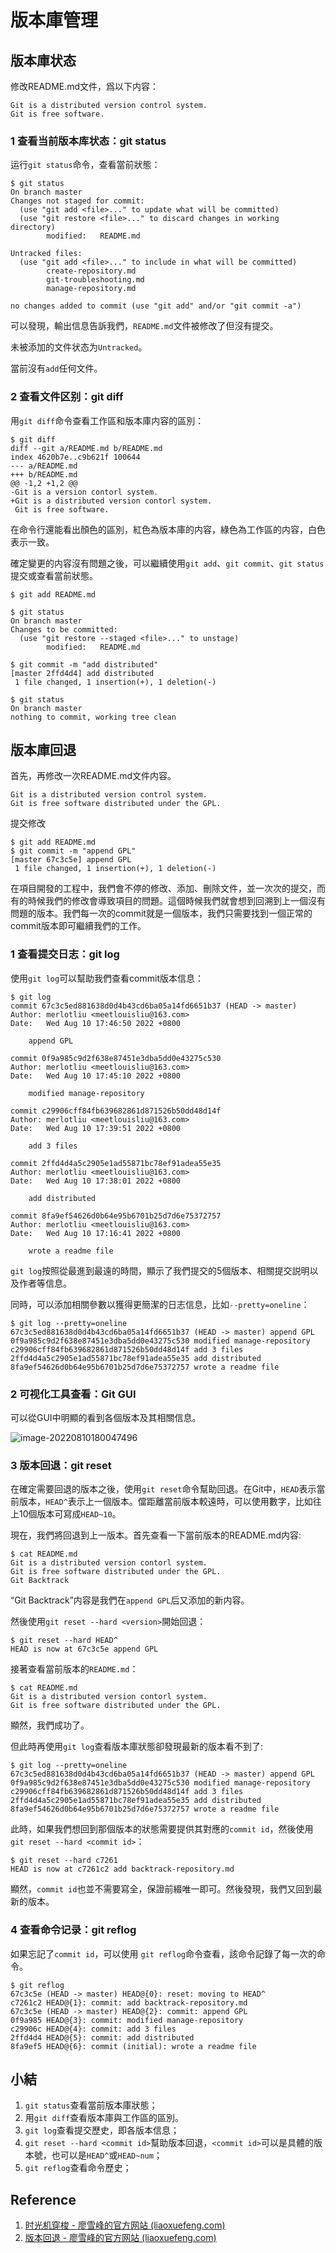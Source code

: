 # 版本庫管理

## 版本庫状态

修改README.md文件，爲以下内容：

```
Git is a distributed version control system.
Git is free software.
```

### 1 查看当前版本库状态：git status

运行`git status`命令，查看當前狀態：

```shell
$ git status
On branch master
Changes not staged for commit:
  (use "git add <file>..." to update what will be committed)
  (use "git restore <file>..." to discard changes in working directory)
        modified:   README.md

Untracked files:
  (use "git add <file>..." to include in what will be committed)
        create-repository.md
        git-troubleshooting.md
        manage-repository.md
        
no changes added to commit (use "git add" and/or "git commit -a")
```

可以發現，輸出信息告訴我們，`README.md`文件被修改了但沒有提交。

未被添加的文件状态为`Untracked`。

當前沒有`add`任何文件。

### 2 查看文件区别：git diff

用`git diff`命令查看工作區和版本庫内容的區別：

```
$ git diff
diff --git a/README.md b/README.md
index 4620b7e..c9b621f 100644
--- a/README.md
+++ b/README.md
@@ -1,2 +1,2 @@
-Git is a version contorl system.
+Git is a distributed version contorl system.
 Git is free software.
```

在命令行還能看出顏色的區別，紅色為版本庫的内容，綠色為工作區的内容，白色表示一致。

確定變更的内容沒有問題之後，可以繼續使用`git add`、`git commit`、`git status`提交或查看當前狀態。

```shell
$ git add README.md

$ git status
On branch master
Changes to be committed:
  (use "git restore --staged <file>..." to unstage)
        modified:   README.md

$ git commit -m "add distributed"
[master 2ffd4d4] add distributed
 1 file changed, 1 insertion(+), 1 deletion(-)

$ git status
On branch master
nothing to commit, working tree clean
```

## 版本庫回退

首先，再修改一次README.md文件内容。

```shell
Git is a distributed version control system.
Git is free software distributed under the GPL.
```

提交修改

```shell
$ git add README.md
$ git commit -m "append GPL"
[master 67c3c5e] append GPL
 1 file changed, 1 insertion(+), 1 deletion(-)
```

在項目開發的工程中，我們會不停的修改、添加、刪除文件，並一次次的提交，而有的時候我們的修改會導致項目的問題。這個時候我們就會想到回溯到上一個沒有問題的版本。我們每一次的commit就是一個版本，我們只需要找到一個正常的commit版本即可繼續我們的工作。

### 1 查看提交日志：git log

使用`git log`可以幫助我們查看commit版本信息：

```
$ git log
commit 67c3c5ed881638d0d4b43cd6ba05a14fd6651b37 (HEAD -> master)
Author: merlotliu <meetlouisliu@163.com>
Date:   Wed Aug 10 17:46:50 2022 +0800

    append GPL

commit 0f9a985c9d2f638e87451e3dba5dd0e43275c530
Author: merlotliu <meetlouisliu@163.com>
Date:   Wed Aug 10 17:45:10 2022 +0800

    modified manage-repository

commit c29906cff84fb639682861d871526b50dd48d14f
Author: merlotliu <meetlouisliu@163.com>
Date:   Wed Aug 10 17:39:51 2022 +0800

    add 3 files

commit 2ffd4d4a5c2905e1ad55871bc78ef91adea55e35
Author: merlotliu <meetlouisliu@163.com>
Date:   Wed Aug 10 17:38:01 2022 +0800

    add distributed

commit 8fa9ef54626d0b64e95b6701b25d7d6e75372757
Author: merlotliu <meetlouisliu@163.com>
Date:   Wed Aug 10 17:16:41 2022 +0800

    wrote a readme file
```

`git log`按照從最進到最遠的時間，顯示了我們提交的5個版本、相關提交説明以及作者等信息。

同時，可以添加相關參數以獲得更簡潔的日志信息，比如`--pretty=oneline`：

```
$ git log --pretty=oneline
67c3c5ed881638d0d4b43cd6ba05a14fd6651b37 (HEAD -> master) append GPL
0f9a985c9d2f638e87451e3dba5dd0e43275c530 modified manage-repository
c29906cff84fb639682861d871526b50dd48d14f add 3 files
2ffd4d4a5c2905e1ad55871bc78ef91adea55e35 add distributed
8fa9ef54626d0b64e95b6701b25d7d6e75372757 wrote a readme file
```

### 2 可视化工具查看：Git GUI

可以從GUI中明顯的看到各個版本及其相關信息。

![image-20220810180047496](../.gitbook/assets/backtrack-repository.assets/image-20220810180047496.png)

### 3 版本回退：git reset

在確定需要回退的版本之後，使用`git reset`命令幫助回退。在Git中，`HEAD`表示當前版本，`HEAD^`表示上一個版本。儅距離當前版本較遠時，可以使用數字，比如往上10個版本可寫成`HEAD~10`。

現在，我們將回退到上一版本。首先查看一下當前版本的README.md内容:

```
$ cat README.md
Git is a distributed version contorl system.
Git is free software distributed under the GPL.
Git Backtrack
```

“Git Backtrack”内容是我們在`append GPL`后又添加的新内容。

然後使用`git reset --hard <version>`開始回退：

```
$ git reset --hard HEAD^
HEAD is now at 67c3c5e append GPL
```

接著查看當前版本的`README.md`：

```
$ cat README.md
Git is a distributed version contorl system.
Git is free software distributed under the GPL.
```

顯然，我們成功了。

但此時再使用`git log`查看版本庫狀態卻發現最新的版本看不到了:

```
$ git log --pretty=oneline
67c3c5ed881638d0d4b43cd6ba05a14fd6651b37 (HEAD -> master) append GPL
0f9a985c9d2f638e87451e3dba5dd0e43275c530 modified manage-repository
c29906cff84fb639682861d871526b50dd48d14f add 3 files
2ffd4d4a5c2905e1ad55871bc78ef91adea55e35 add distributed
8fa9ef54626d0b64e95b6701b25d7d6e75372757 wrote a readme file
```

此時，如果我們想回到那個版本的狀態需要提供其對應的`commit id`，然後使用`git reset --hard <commit id>`：

```
$ git reset --hard c7261
HEAD is now at c7261c2 add backtrack-repository.md
```

顯然，`commit id`也並不需要寫全，保證前綴唯一即可。然後發現，我們又回到最新的版本。

### 4 查看命令记录：git reflog

如果忘記了`commit id`，可以使用 `git reflog`命令查看，該命令記錄了每一次的命令。

```
$ git reflog
67c3c5e (HEAD -> master) HEAD@{0}: reset: moving to HEAD^
c7261c2 HEAD@{1}: commit: add backtrack-repository.md
67c3c5e (HEAD -> master) HEAD@{2}: commit: append GPL
0f9a985 HEAD@{3}: commit: modified manage-repository
c29906c HEAD@{4}: commit: add 3 files
2ffd4d4 HEAD@{5}: commit: add distributed
8fa9ef5 HEAD@{6}: commit (initial): wrote a readme file
```

## 小結

1. `git status`查看當前版本庫狀態；
2. 用`git diff`查看版本庫與工作區的區別。
3. `git log`查看提交歷史，即各版本信息；
4. `git reset --hard <commit id>`幫助版本回退，`<commit id>`可以是具體的版本號，也可以是`HEAD^`或`HEAD~num`；
5. `git reflog`查看命令歷史；

## Reference

1. [时光机穿梭 - 廖雪峰的官方网站 (liaoxuefeng.com)](https://www.liaoxuefeng.com/wiki/896043488029600/896954074659008#0)
2. [版本回退 - 廖雪峰的官方网站 (liaoxuefeng.com)](https://www.liaoxuefeng.com/wiki/896043488029600/897013573512192)